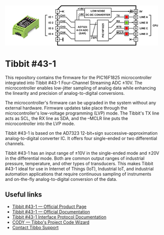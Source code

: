 <img src="./images/tibbit-43_1.png" width="26%"><img src="./images/tibbit_43-1.svg" width="73%">

# Tibbit #43-1

This repository contains the firmware for the PIC16F1825 microcontroller integrated into Tibbit #43-1 Four-Channel Streaming ADC ±10V. The microcontroller enables low-jitter sampling of analog data while enhancing the linearity and precision of analog-to-digital conversions.

The microcontroller's firmware can be upgraded in the system without any external hardware. Firmware updates take place through the microcontroller's low-voltage programming (LVP) mode. The Tibbit's TX line acts as SCL, the RX line as SDA, and the –MCLR line puts the microcontroller into the LVP mode.

Tibbit #43-1 is based on the AD7323 12-bit+sign successive-approximation analog-to-digital converter IC. It offers four single-ended or two differential channels.

Tibbit #43-1 has an input range of ±10V in the single-ended mode and ±20V in the differential mode. Both are common output ranges of industrial pressure, temperature, and other types of transducers. This makes Tibbit #43-1 ideal for use in Internet of Things (IoT), Industrial IoT, and industrial automation applications that require continuous sampling of instruments and on-the-fly analog-to-digital conversion of the data.

## Useful links
* [Tibbit #43-1 — Official Product Page](https://www.tibbo.com/store/tps/tibbits.html#/?filter=%2343_1)
* [Tibbit #43-1 — Official Documentation](https://docs.tibbo.com/phm/tibbit_43-1)
* [Tibbit #43-1 Interface Protocol Documentation](https://docs.tibbo.com/phm/tibbit_43-1_interface)
* [CODY — Tibbo's Project Code Wizard](https://cody.tibbo.com)
* [Contact Tibbo Support](https://tibbo.com/support/contact.html)
